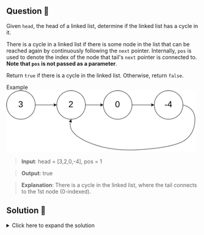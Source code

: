 ## Question 🤔
Given `head`, the head of a linked list, determine if the linked list has a cycle in it.

There is a cycle in a linked list if there is some node in the list that can be reached 
again by continuously following the `next` pointer. Internally, `pos` is used to denote the 
index of the node that tail's `next` pointer is connected to. **Note that `pos` is not passed 
as a parameter**.

Return `true` if there is a cycle in the linked list. Otherwise, return `false`.

Example<br>
<img src="img.PNG" alt="Container with most water" width="500"/>

> **Input**: head = [3,2,0,-4], pos = 1

> **Output**: true

> **Explanation**: There is a cycle in the linked list, where the tail connects to the 1st node (0-indexed).

## Solution 🙋
<details>
  <summary>Click here to expand the solution</summary>

There are two solutions we provided.
01. This is straight forward solution. We are maintaining a `Set` that contains seen nodes and then keep checking 
against the current node in each iteration.
02. Secong one implement the  floyd's algorithm. 
    1. Basically here we are maintaining two pointers one moving slow and other one is fast.
    2. Then if a cycle has, the two pointers should meet at some point. (Notice that this meeting may be happening after 
       both pointers are go few rounds in the cycle. We cannot guaranty that when it's happening, hence we have to 
       iterate until they are met.)

</details>

[//]: # (adding additional margin from bottom)
<br>
<br>
<br>
<br>

